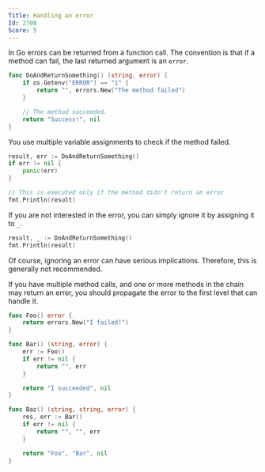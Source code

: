 ```yaml
---
Title: Handling an error
Id: 2708
Score: 5
---
```

In Go errors can be returned from a function call. The convention is that if a method can fail, the last returned argument is an `error`.

```go
func DoAndReturnSomething() (string, error) {
    if os.Getenv("ERROR") == "1" {
        return "", errors.New("The method failed")
    }

    // The method succeeded.
    return "Success!", nil
}
```

You use multiple variable assignments to check if the method failed.

```go
result, err := DoAndReturnSomething()
if err != nil {
    panic(err)
}

// This is executed only if the method didn't return an error
fmt.Println(result)
```

If you are not interested in the error, you can simply ignore it by assigning it to `_`.

```go
result, _ := DoAndReturnSomething()
fmt.Println(result)
```

Of course, ignoring an error can have serious implications. Therefore, this is generally not recommended.

If you have multiple method calls, and one or more methods in the chain may return an error, you should propagate the error to the first level that can handle it.

```go
func Foo() error {
    return errors.New("I failed!")
}

func Bar() (string, error) {
    err := Foo()
    if err != nil {
        return "", err
    }

    return "I succeeded", nil
}

func Baz() (string, string, error) {
    res, err := Bar()
    if err != nil {
        return "", "", err
    }

    return "Foo", "Bar", nil
}
```
